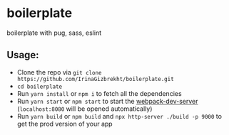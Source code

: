 # boilerplate
boilerplate with pug, sass, eslint

## Usage:
* Clone the repo via `git clone https://github.com/IrinaGizbrekht/boilerplate.git`
* `cd boilerplate`
* Run `yarn install` or `npm i` to fetch all the dependencies
* Run `yarn start` or `npm start` to start the [webpack-dev-server](https://github.com/webpack/webpack-dev-server) (`localhost:8080` will be opened automatically)
* Run `yarn build` or `npm build` and `npx http-server ./build -p 9000` to get the prod version of your app
